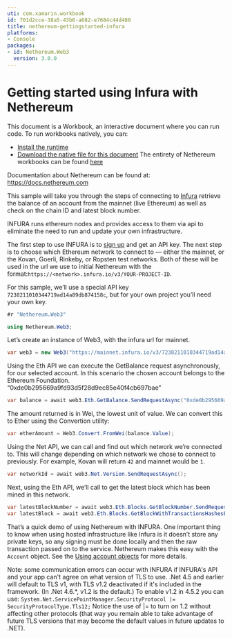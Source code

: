 ```yaml
---
uti: com.xamarin.workbook
id: 701d2cce-38a5-43b6-a682-e7684c44d480
title: nethereum-gettingstarted-infura
platforms:
- Console
packages:
- id: Nethereum.Web3
  version: 3.0.0
---
```


# Getting started using Infura with Nethereum

This document is a Workbook, an interactive document where you can run code.
To run workbooks natively, you can:
- [Install the runtime](https://docs.microsoft.com/en-us/xamarin/tools/workbooks/install)
- [Download the native file for this document](http://docs.nethereum.com/en/latest/Nethereum.Workbooks/docs/nethereum-gettingstarted-infura.workbook) 
The entirety of Nethereum workbooks can be found [here](https://github.com/Nethereum/Nethereum.Workbooks)

Documentation about Nethereum can be found at: <https://docs.nethereum.com>

This sample will take you through the steps of connecting to [Infura](https://www.infura.io) retrieve the balance of an account from the mainnet (live Ethereum) as well as check on the chain ID and latest block number.


INFURA runs ethereum nodes and provides access to them via api to eliminate the need to run and update your own infrastructure.

The first step to use INFURA is to [sign up](https://infura.io/register) and get an API key. The next step is to choose which Ethereum network to connect to — either the mainnet, or the Kovan, Goerli, Rinkeby, or Ropsten test networks. Both of these will be used in the url we use to initial Nethereum with the format:`https://<network>.infura.io/v3/YOUR-PROJECT-ID`.

For this sample, we’ll use a special API key `7238211010344719ad14a89db874158c`, but for your own project you’ll need your own key.

```csharp
#r "Nethereum.Web3"
```

```csharp
using Nethereum.Web3;
```

Let’s create an instance of Web3, with the infura url for mainnet.

```csharp
var web3 = new Web3("https://mainnet.infura.io/v3/7238211010344719ad14a89db874158c");
```

Using the Eth API we can execute the GetBalance request asynchronously, for our selected account. In this scenario the chosen account belongs to the Ethereum Foundation. “0xde0b295669a9fd93d5f28d9ec85e40f4cb697bae”

```csharp
var balance = await web3.Eth.GetBalance.SendRequestAsync("0xde0b295669a9fd93d5f28d9ec85e40f4cb697bae");
```

The amount returned is in Wei, the lowest unit of value. We can convert this to Ether using the Convertion utility:

```csharp
var etherAmount = Web3.Convert.FromWei(balance.Value);
```

Using the Net API, we can call and find out which network we’re connected to. This will change depending on which network we chose to connect to previously. For example, Kovan will return `42` and mainnet would be `1`.

```csharp
var networkId = await web3.Net.Version.SendRequestAsync();
```

Next, using the Eth API, we’ll call to get the latest block which has been mined in this network.

```csharp
var latestBlockNumber = await web3.Eth.Blocks.GetBlockNumber.SendRequestAsync();
var latestBlock = await web3.Eth.Blocks.GetBlockWithTransactionsHashesByNumber.SendRequestAsync(latestBlockNumber);
```

That’s a quick demo of using Nethereum with INFURA. One important thing to know when using hosted infrastructure like Infura is it doesn’t store any private keys, so any signing must be done locally and then the raw transaction passed on to the service. Nethereum makes this easy with the `Account` object. See the [Using account objects](https://docs.nethereum.com/en/latest/Nethereum.Workbooks/docs/nethereum-using-account-objects/#sending-a-transaction) for more details.

Note: some communication errors can occur with INFURA if INFURA's API and your app can't agree on what version of TLS to use. .Net 4.5 and earlier will default to TLS v1, with TLS v1.2 deactivated if it's included in the framework. (In .Net 4.6.*, v1.2 is the default.)
To enable v1.2 in 4.5.2 you can use:
`System.Net.ServicePointManager.SecurityProtocol |= SecurityProtocolType.Tls12;` Notice the use of |= to turn on 1.2 without affecting other protocols (that way you remain able to take advantage of future TLS versions that may become the default values in future updates to .NET).

